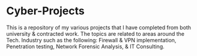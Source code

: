 # Cyber-Projects
This is a repository of my various projects that I have completed from both university &amp; contracted work. The topics are related to areas around the Tech. Industry such as the following: Firewall &amp; VPN implementation, Penetration testing, Network Forensic Analysis, &amp; IT Consulting. 
